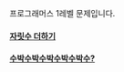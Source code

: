 프로그래머스 1레벨 문제입니다.

#### [자릿수 더하기](https://programmers.co.kr/learn/courses/30/lessons/12931)

#### [수박수박수박수박수박수?](https://programmers.co.kr/learn/courses/30/lessons/12922)
